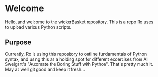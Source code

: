 # Welcome
Hello, and welcome to the wickerBasket repository. This is a repo Ro uses to upload various Python scripts.

## Purpose
Currently, Ro is using this repository to outline fundamentals of Python syntax, and using this as a holding spot for different excercises from Al Sweigart's "Automate the Boring Stuff with Python". That's pretty much it. May as well git good and keep it fresh...